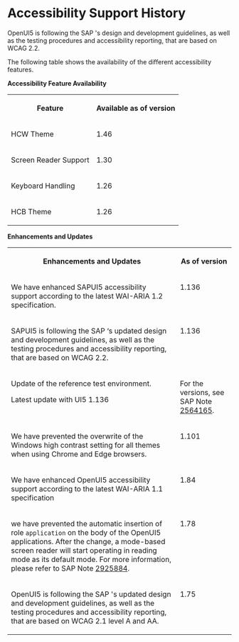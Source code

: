 <!-- loioaccd68acd13a48eaa8aa02a639c84ba2 -->

# Accessibility Support History

OpenUI5 is following the SAP 's design and development guidelines, as well as the testing procedures and accessibility reporting, that are based on WCAG 2.2.

The following table shows the availability of the different accessibility features.

**Accessibility Feature Availability**


<table>
<tr>
<th valign="top">

Feature

</th>
<th valign="top">

Available as of version

</th>
</tr>
<tr>
<td valign="top">

HCW Theme

</td>
<td valign="top">

1.46

</td>
</tr>
<tr>
<td valign="top">

Screen Reader Support

</td>
<td valign="top">

1.30

</td>
</tr>
<tr>
<td valign="top">

Keyboard Handling

</td>
<td valign="top">

1.26

</td>
</tr>
<tr>
<td valign="top">

HCB Theme

</td>
<td valign="top">

1.26

</td>
</tr>
</table>

**Enhancements and Updates**


<table>
<tr>
<th valign="top">

Enhancements and Updates

</th>
<th valign="top">

As of version

</th>
</tr>
<tr>
<td valign="top">

We have enhanced SAPUI5 accessibility support according to the latest WAI-ARIA 1.2 specification.

</td>
<td valign="top">

1.136

</td>
</tr>
<tr>
<td valign="top">

SAPUI5 is following the SAP ‘s updated design and development guidelines, as well as the testing procedures and accessibility reporting, that are based on WCAG 2.2.

</td>
<td valign="top">

1.136

</td>
</tr>
<tr>
<td valign="top">

Update of the reference test environment.

Latest update with UI5 1.136

</td>
<td valign="top">

For the versions, see SAP Note [2564165](https://me.sap.com/notes/2564165).

</td>
</tr>
<tr>
<td valign="top">

We have prevented the overwrite of the Windows high contrast setting for all themes when using Chrome and Edge browsers.

</td>
<td valign="top">

1.101

</td>
</tr>
<tr>
<td valign="top">

We have enhanced OpenUI5 accessibility support according to the latest WAI-ARIA 1.1 specification

</td>
<td valign="top">

1.84

</td>
</tr>
<tr>
<td valign="top">

we have prevented the automatic insertion of role `application` on the body of the OpenUI5 applications. After the change, a mode-based screen reader will start operating in reading mode as its default mode. For more information, please refer to SAP Note [2925884](https://me.sap.com/notes/2925884).

</td>
<td valign="top">

1.78

</td>
</tr>
<tr>
<td valign="top">

OpenUI5 is following the SAP 's updated design and development guidelines, as well as the testing procedures and accessibility reporting, that are based on WCAG 2.1 level A and AA.

</td>
<td valign="top">

1.75

</td>
</tr>
</table>

